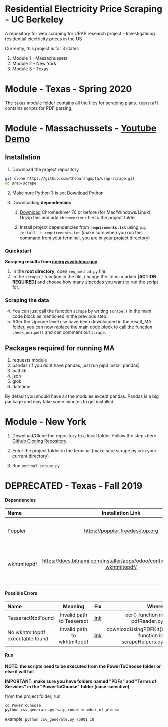 # Residential Electricity Price Scraping - UC Berkeley
A repository for web scraping for URAP research project - Investigationg residential electricity prices in the US

Currently, this project is for 3 states 

1. Module 1 - Massachussets 
2. Module 2 - New York 
3. Module 3 - Texas

# Module - Texas - Spring 2020
The `texas` module folder contains all the files for scraping plans. `texas\efl` contains scripts for PDF parsing. 

# Module - Massachussets - [Youtube Demo](https://www.youtube.com/watch?v=hpB_RoIlrFI&list=PLpSsC5dbVHV-Uf1VJ2ekMPUIohRoZYe8n&index=1)

## Installation

1. Download the project repository
```bash
git clone https://github.com/theharshgupta/urap-scrape.git
cd urap-scrape
```
2. Make sure Python 3 is set [Download Python](https://www.python.org/downloads/)

3. Downloading **dependencies** 

    1. [Download](https://chromedriver.storage.googleapis.com/index.html?path=76.0.3809.126/) Chromedriver 76 or before (for Mac/Windows/Linux). Unzip this and add `chromedriver` file to the project folder
    
    2. Install  project dependencies from **`requirements.txt`** using `pip install -r requirements.txt` (make sure when you run this command from your terminal, you are in your project directory)

### Quickstart 
**Scraping results from [energyswitchma.gov](http://www.energyswitchma.gov/#/)**

1. In the **root directory**, open `req_method.py` file. 
2. In the `scrape()` function in the file, change the items marked **\[ACTION REQUIRED\]** and choose how many zipcodes you want to run the script for.

### Scraping the data                                           
4. You can just call the function `scrape` by writing `scrape()` in the main code block as mentioned in the previous step. 
5. After the zipcode level csv have been downloaded in the result_MA folder, you can now replace the main code block to call the function `check_unique()` and can comment out `scrape`. 
## Packages required for running MA

1. requests module 
2. pandas (if you dont have pandas, just run pip3 install pandas)
3. pathlib
4. json 
5. glob
6. datetime 

By default you should have all the modules except pandas. Pandas is a big package and may take some minutes to get installed. 

# Module - New York 

1. Download/Clone the repository to a local folder. Follow the steps here [Github Cloning Repository](https://help.github.com/en/github/creating-cloning-and-archiving-repositories/cloning-a-repository)

2. Enter the project folder in the terminal (make sure scrape.py is in your current directory)

3. Run `python3 scrape.py`


# DEPRECATED - Texas - Fall 2019

#### Dependencies

| Name          | Installation Link                             | Purpose                                   |
| :---          |    :----:                                     |          :---:                            |
| Poppler       | https://poppler.freedesktop.org               | Used to perform OCR on PDfs               |
| wkhtmltopdf   | https://docs.bitnami.com/installer/apps/odoo/configuration/install-wkhtmltopdf/        | Used to convert HTML pages into PDFs      |

#### Possible Errors

| Name          | Meaning                             | Fix                                   | Where |
| :---          |    :---:                           |          ---:                          | ---:  |
| TesseractNotFound | Invalid path to Tesseract | [link](https://stackoverflow.com/questions/50951955/pytesseract-tesseractnotfound-error-tesseract-is-not-installed-or-its-not-i) | ocr() function in pdfReader.py |
| No wkhtmltopdf executable found | Invalid path to wkhtmltopdf | [link](https://stackoverflow.com/questions/27673870/cant-create-pdf-using-python-pdfkit-error-no-wkhtmltopdf-executable-found) | downloadUsingPDFKit() function in scrapeHelpers.py |

#### Run

**NOTE: the scripts need to be executed from the PowerToChoose folder or else it will fail**

**IMPORTANT: make sure you have folders named "PDFs" and "Terms of Services" in the "PowerToChoose" folder (case-sensitive)**

from the project folder, run:
```
cd PowerToChoose
python csv_generate.py <zip_code> <number_of_plans>
```

example:
`python csv_generate.py 75001 10`
